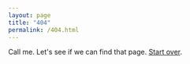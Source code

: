 ```yaml
---
layout: page
title: "404"
permalink: /404.html
---
```


Call me. Let's see if we can find that page. [Start over](/).
